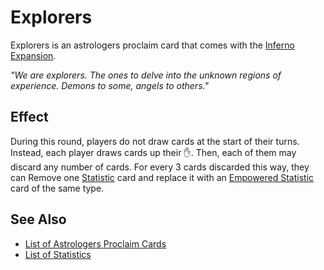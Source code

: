 # Explorers

Explorers is an astrologers proclaim card that comes with the [Inferno Expansion](../content.md).

*"We are explorers. The ones to delve into the unknown regions of experience. Demons to some, angels to others."*


## Effect

During this round, players do not draw cards at the start of their turns. Instead, each player draws cards up their :hand:. Then, each of them may discard any number of cards. For every 3 cards discarded this way, they can Remove one [Statistic](../statistics.md) card and replace it with an [Empowered Statistic](../statistics.md) card of the same type.


## See Also

- [List of Astrologers Proclaim Cards](../astrologers_proclaim.md)
- [List of Statistics](../statistics.md)
